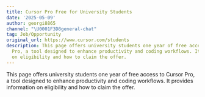 ```yaml
---
title: Cursor Pro Free for University Students
date: '2025-05-09'
author: georgi8865
channel: "\U0001F3D8general-chat"
tag: Job/Opportunity
original_url: https://www.cursor.com/students
description: This page offers university students one year of free access to Cursor
  Pro, a tool designed to enhance productivity and coding workflows. It provides information
  on eligibility and how to claim the offer.
---
```


This page offers university students one year of free access to Cursor Pro, a tool designed to enhance productivity and coding workflows. It provides information on eligibility and how to claim the offer.